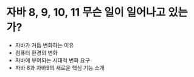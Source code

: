 # 자바 8, 9, 10, 11 무슨 일이 일어나고 있는가?

 - 자바가 거듭 변화하는 이유
 - 컴퓨터 환경의 변화
 - 자바에 부여되는 시대적 변화 요구
 - 자바 8과 자바9의 새로운 핵심 기능 소개